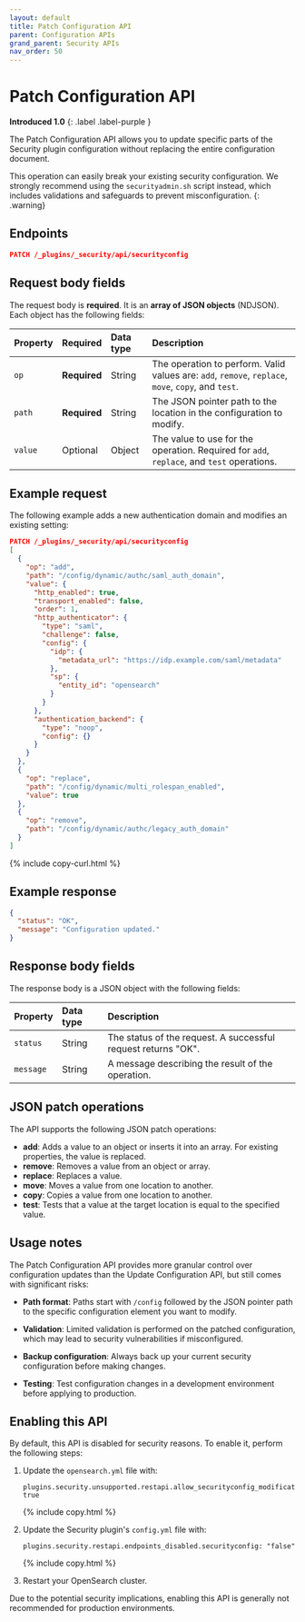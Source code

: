```yaml
---
layout: default
title: Patch Configuration API
parent: Configuration APIs
grand_parent: Security APIs
nav_order: 50
---
```


# Patch Configuration API
**Introduced 1.0**
{: .label .label-purple }

The Patch Configuration API allows you to update specific parts of the Security plugin configuration without replacing the entire configuration document. 

This operation can easily break your existing security configuration. We strongly recommend using the `securityadmin.sh` script instead, which includes validations and safeguards to prevent misconfiguration.
{: .warning}

<!-- spec_insert_start
api: security.patch_configuration
component: endpoints
-->
## Endpoints
```json
PATCH /_plugins/_security/api/securityconfig
```
<!-- spec_insert_end -->

## Request body fields

The request body is **required**. It is an **array of JSON objects** (NDJSON). Each object has the following fields:

| Property | Required | Data type | Description |
| :--- | :--- | :--- | :--- |
| `op` | **Required** | String | The operation to perform. Valid values are: `add`, `remove`, `replace`, `move`, `copy`, and `test`. |
| `path` | **Required** | String | The JSON pointer path to the location in the configuration to modify. |
| `value` | Optional | Object | The value to use for the operation. Required for `add`, `replace`, and `test` operations. |

## Example request

The following example adds a new authentication domain and modifies an existing setting:

```json
PATCH /_plugins/_security/api/securityconfig
[
  {
    "op": "add",
    "path": "/config/dynamic/authc/saml_auth_domain",
    "value": {
      "http_enabled": true,
      "transport_enabled": false,
      "order": 1,
      "http_authenticator": {
        "type": "saml",
        "challenge": false,
        "config": {
          "idp": {
            "metadata_url": "https://idp.example.com/saml/metadata"
          },
          "sp": {
            "entity_id": "opensearch"
          }
        }
      },
      "authentication_backend": {
        "type": "noop",
        "config": {}
      }
    }
  },
  {
    "op": "replace",
    "path": "/config/dynamic/multi_rolespan_enabled",
    "value": true
  },
  {
    "op": "remove",
    "path": "/config/dynamic/authc/legacy_auth_domain"
  }
]
```
{% include copy-curl.html %}

## Example response

```json
{
  "status": "OK",
  "message": "Configuration updated."
}
```

## Response body fields

The response body is a JSON object with the following fields:

| Property | Data type | Description |
| :--- | :--- | :--- |
| `status` | String | The status of the request. A successful request returns "OK". |
| `message` | String | A message describing the result of the operation. |

## JSON patch operations

The API supports the following JSON patch operations:

- **add**: Adds a value to an object or inserts it into an array. For existing properties, the value is replaced.
- **remove**: Removes a value from an object or array.
- **replace**: Replaces a value. 
- **move**: Moves a value from one location to another.
- **copy**: Copies a value from one location to another.
- **test**: Tests that a value at the target location is equal to the specified value.

## Usage notes

The Patch Configuration API provides more granular control over configuration updates than the Update Configuration API, but still comes with significant risks:

- **Path format**: Paths start with `/config` followed by the JSON pointer path to the specific configuration element you want to modify.

- **Validation**: Limited validation is performed on the patched configuration, which may lead to security vulnerabilities if misconfigured.

- **Backup configuration**: Always back up your current security configuration before making changes.

- **Testing**: Test configuration changes in a development environment before applying to production.

## Enabling this API

By default, this API is disabled for security reasons. To enable it, perform the following steps:

1. Update the `opensearch.yml` file with:

   ```
   plugins.security.unsupported.restapi.allow_securityconfig_modification: true
   ```
   {% include copy.html %}

2. Update the Security plugin's `config.yml` file with:

   ```
   plugins.security.restapi.endpoints_disabled.securityconfig: "false"
   ```
   {% include copy.html %}

3. Restart your OpenSearch cluster.

Due to the potential security implications, enabling this API is generally not recommended for production environments.